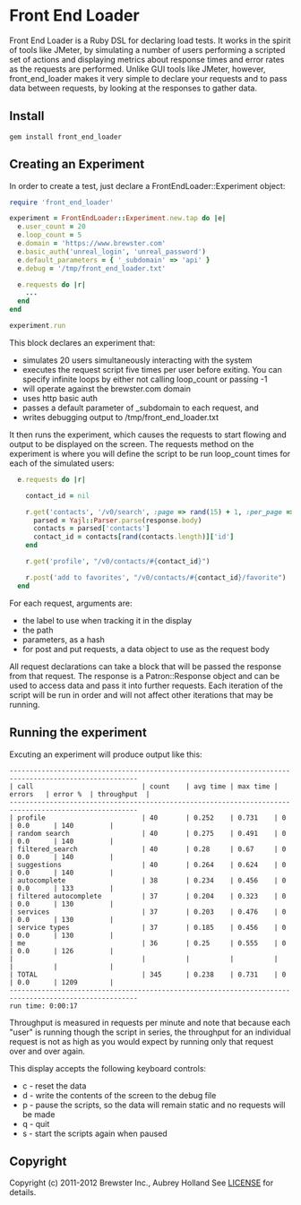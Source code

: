 # Front End Loader

Front End Loader is a Ruby DSL for declaring load tests. It works in the spirit of
tools like JMeter, by simulating a number of users performing a scripted set of actions
and displaying metrics about response times and error rates as the requests are performed.
Unlike GUI tools like JMeter, however, front_end_loader makes it very simple to declare
your requests and to pass data between requests, by looking at the responses to gather data.

## Install
    gem install front_end_loader

## Creating an Experiment

In order to create a test, just declare a FrontEndLoader::Experiment object:

```ruby
require 'front_end_loader'

experiment = FrontEndLoader::Experiment.new.tap do |e|
  e.user_count = 20
  e.loop_count = 5
  e.domain = 'https://www.brewster.com'
  e.basic_auth('unreal_login', 'unreal_password')
  e.default_parameters = { '_subdomain' => 'api' }
  e.debug = '/tmp/front_end_loader.txt'

  e.requests do |r|
    ...
  end
end

experiment.run
```

This block declares an experiment that:

* simulates 20 users simultaneously interacting with the system
* executes the request script five times per user before exiting. You can specify infinite loops by either not calling loop_count or passing -1
* will operate against the brewster.com domain
* uses http basic auth
* passes a default parameter of _subdomain to each request, and
* writes debugging output to /tmp/front_end_loader.txt

It then runs the experiment, which causes the requests to start flowing and output to be displayed
on the screen. The requests method on the experiment is where you will define the script to be run
loop_count times for each of the simulated users:

```ruby
  e.requests do |r|

    contact_id = nil

    r.get('contacts', '/v0/search', :page => rand(15) + 1, :per_page => 30) do |response|
      parsed = Yajl::Parser.parse(response.body)
      contacts = parsed['contacts']
      contact_id = contacts[rand(contacts.length)]['id']
    end

    r.get('profile', "/v0/contacts/#{contact_id}")

    r.post('add to favorites', "/v0/contacts/#{contact_id}/favorite")
  end
```

For each request, arguments are:

* the label to use when tracking it in the display
* the path
* parameters, as a hash
* for post and put requests, a data object to use as the request body

All request declarations can take a block that will be passed the response from that request. The response
is a Patron::Response object and can be used to access data and pass it into further requests. Each iteration
of the script will be run in order and will not affect other iterations that may be running.

## Running the experiment

Excuting an experiment will produce output like this:

```
------------------------------------------------------------------------------------------------------
| call                           | count    | avg time | max time | errors   | error %  | throughput  |
------------------------------------------------------------------------------------------------------
| profile                        | 40       | 0.252    | 0.731    | 0        | 0.0      | 140         |
| random search                  | 40       | 0.275    | 0.491    | 0        | 0.0      | 140         |
| filtered_search                | 40       | 0.28     | 0.67     | 0        | 0.0      | 140         |
| suggestions                    | 40       | 0.264    | 0.624    | 0        | 0.0      | 140         |
| autocomplete                   | 38       | 0.234    | 0.456    | 0        | 0.0      | 133         |
| filtered autocomplete          | 37       | 0.204    | 0.323    | 0        | 0.0      | 130         |
| services                       | 37       | 0.203    | 0.476    | 0        | 0.0      | 130         |
| service types                  | 37       | 0.185    | 0.456    | 0        | 0.0      | 130         |
| me                             | 36       | 0.25     | 0.555    | 0        | 0.0      | 126         |
|                                |          |          |          |          |          |             |
| TOTAL                          | 345      | 0.238    | 0.731    | 0        | 0.0      | 1209        |
------------------------------------------------------------------------------------------------------
run time: 0:00:17
```

Throughput is measured in requests per minute and note that because each "user" is running though the script
in series, the throughput for an individual request is not as high as you would expect by running only that request
over and over again.

This display accepts the following keyboard controls:

* c - reset the data
* d - write the contents of the screen to the debug file
* p - pause the scripts, so the data will remain static and no requests will be made
* q - quit
* s - start the scripts again when paused

## <a name="copyright"></a>Copyright
Copyright (c) 2011-2012 Brewster Inc., Aubrey Holland
See [LICENSE](https://github.com/brewster/front_end_loader/blob/master/LICENSE) for details.

